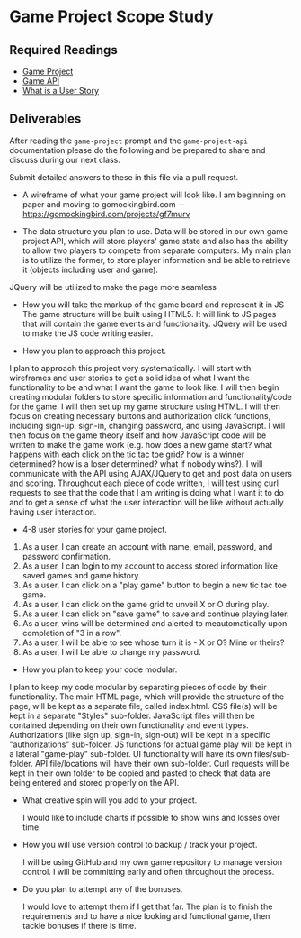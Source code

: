 # Game Project Scope Study

## Required Readings

-   [Game Project](https://github.com/ga-wdi-boston/game-project)
-   [Game API](https://github.com/ga-wdi-boston/game-project-api)
-   [What is a User Story](http://searchsoftwarequality.techtarget.com/definition/user-story)

## Deliverables

After reading the `game-project` prompt and the `game-project-api` documentation
please do the following and be prepared to share and discuss during our next
class.

Submit detailed answers to these in this file via a pull request.

-   A wireframe of what your game project will look like.
  I am beginning on paper and moving to
  gomockingbird.com -- https://gomockingbird.com/projects/gf7murv

-   The data structure you plan to use.
Data will be stored in our own game project API, which will store players' game state and also
has the ability to allow two players to compete from separate computers. My main plan is to utilize the
former, to store player information and be able to retrieve it (objects including user and game).

JQuery will be utilized to make the page more seamless

-   How you will take the markup of the game board and represent it in JS
    The game structure will be built using HTML5. It will link to JS pages that
    will contain the game events and functionality. JQuery will be used to make the JS code
    writing easier.

-   How you plan to approach this project.

I plan to approach this project very systematically. I will start with wireframes and user stories to get a solid idea of what I want the functionality to be and what I want the game to look like. I will then begin creating modular folders to store specific information and functionality/code for the game. I will then set up my game structure using HTML. I will then focus on creating necessary buttons and authorization click functions, including sign-up, sign-in, changing password, and using JavaScript. I will then focus on the game theory itself and how JavaScript code will be written to make the game work (e.g. how does a new game start? what happens with each click on the tic tac toe grid? how is a winner determined? how is a loser determined? what if nobody wins?). I will communicate with the API using AJAX/JQuery to get and post data on users and scoring. Throughout each piece of code written, I will test using curl requests to see that the code that I am writing is doing what I want it to do and to get a sense of what the user interaction will be like without actually having user interaction.

-   4-8 user stories for your game project.

  1) As a user, I can create an account with name, email, password, and password
    confirmation.
  2) As a user, I can login to my account to access stored information like saved
    games and game history.
  3) As a user, I can click on a "play game" button to begin a new tic tac toe game.
  4) As a user, I can click on the game grid to unveil X or O during play.
  5) As a user, I can click on "save game" to save and continue playing later.
  6) As a user, wins will be determined and alerted to meautomatically upon completion of "3 in a row".
  7) As a user, I will be able to see whose turn it is - X or O? Mine or theirs?
  8) As a user, I will be able to change my password.

-   How you plan to keep your code modular.

  I plan to keep my code modular by separating pieces of code by their functionality. The main HTML page, which will provide the structure of the page, will be kept as a separate file, called index.html. CSS file(s) will be kept in a separate "Styles" sub-folder. JavaScript files will then be contained depending on their own functionality and event types. Authorizations (like sign up, sign-in, sign-out) will be kept in a specific "authorizations" sub-folder. JS functions for actual
  game play will be kept in a lateral "game-play" sub-folder. UI functionality will have its own files/sub-folder. API file/locations will have their own sub-folder. Curl requests will be kept in their own folder to be copied and pasted to check that data are being entered and stored properly on the API.

-   What creative spin will you add to your project.

    I would like to include charts if possible to show wins and losses over time.

-   How you will use version control to backup / track your project.

    I will be using GitHub and my own game repository to manage version control. I will be committing early and often throughout the process.

-   Do you plan to attempt any of the bonuses.

    I would love to attempt them if I get that far. The plan is to finish the requirements and to have
    a nice looking and functional game, then tackle bonuses if there is time.
